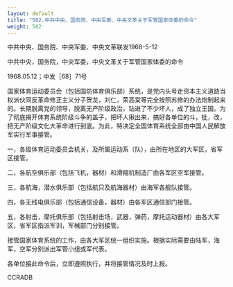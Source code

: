 ```yaml
---
layout: default
title: "502.中共中央、国务院、中央军委、中央文革关于军管国家体委的命令"
weight: 502
---
```


中共中央、国务院、中央军委、中央文革联发1968-5-12

中共中央，国务院，中央军委，中央文革关于军管国家体委的命令

1968.05.12；中发［68］71号

国家体育运动委员会（包括国防体育俱乐部）系统，是党内头号走资本主义道路当权派伙同反革命修正主义分子贺龙，刘仁，荣高棠等完全按照苏修的办法炮制起来的。长期脱离党的领导，脱离无产阶级政治，钻进了不少坏人，成了独立王国。为了彻底揭开体育系统阶级斗争的盖子，把坏人揪出来，搞好各单位的斗，批，改，把无产阶级文化大革命进行到底。为此，特决定全国体育系统全部由中国人民解放军实行军事接管。

一，各级体育运动委员会机关，及所属运动系（队），由所在地区的大军区，省军区接管。

二，各航空俱乐部（包括飞机，器材）和滑翔机制造厂由各军区空军接管。

三，各航海，潜水俱乐部（包括航只及航海器材）由海军各舰队接管。

四，各无线电俱乐部（包括通信设备，器材）由各军区通信部门接管。

五，各射击，摩托俱乐部（包括射击场，武器，弹药，摩托运动器材）由各大军区，省军区指派军训，军械部门分别接管。

接管国家体育系统的工作，由各大军区统一组织实施。根据实际需要由陆军，海军，空军分别派出军管小组或军代表。

各单位接此命令后，立即遵照执行，并将接管情况及时上报。

CCRADB

